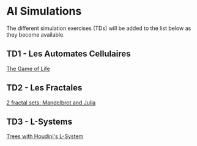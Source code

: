 # AI Simulations

The different simulation exercises (TDs) will be added to the list below as they become available.

## TD1 - Les Automates Cellulaires
[The Game of Life](/1_Game_of_Life)

## TD2 - Les Fractales
[2 fractal sets: Mandelbrot and Julia](/2_Mandelbrot_Set)

## TD3 - L-Systems
[Trees with Houdini's L-System](/3_L-Systems)